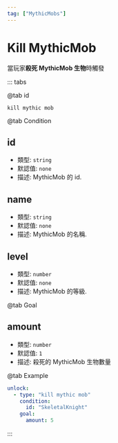 ```yaml
---
tag: ["MythicMobs"]
---
```


# Kill MythicMob

當玩家**殺死 MythicMob 生物**時觸發

::: tabs

@tab id

`kill mythic mob`

@tab Condition

## id

- 類型: `string`
- 默認值: `none`
- 描述: MythicMob 的 id.

## name

- 類型: `string`
- 默認值: `none`
- 描述: MythicMob 的名稱.

## level

- 類型: `number`
- 默認值: `none`
- 描述: MythicMob 的等級.

@tab Goal

## amount <Badge text="可選" type="tip" />
- 類型: `number`
- 默認值: `1`
- 描述: 殺死的 MythicMob 生物數量

@tab Example

```yaml
unlock:
  - type: "kill mythic mob"
    condition:
      id: "SkeletalKnight"
    goal: 
      amount: 5
```

::: 